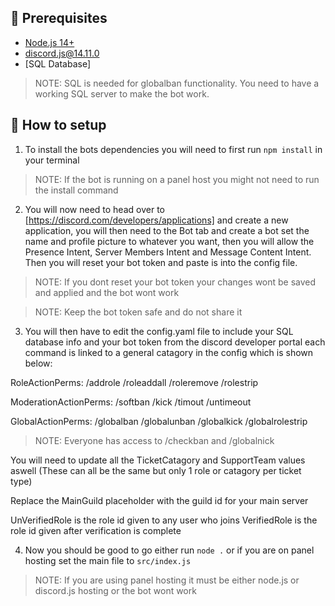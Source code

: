 ## 🚧 Prerequisites

- [Node.js 14+](https://nodejs.org/en/download/)
- [discord.js@14.11.0](https://www.npmjs.com/package/discord.js/v/14.11.0)
- [SQL Database]

> NOTE: SQL is needed for globalban functionality. You need to have a working SQL server to make the bot work.

## 📝 How to setup

1. To install the bots dependencies you will need to first run ``npm install`` in your terminal

> NOTE: If the bot is running on a panel host you might not need to run the install command

2. You will now need to head over to [https://discord.com/developers/applications] and create a new application, you will then need to the Bot tab and create a bot set the name and profile picture to whatever you want, then you will allow the Presence Intent, Server Members Intent and Message Content Intent. Then you will reset your bot token and paste is into the config file.

> NOTE: If you dont reset your bot token your changes wont be saved and applied and the bot wont work

> NOTE: Keep the bot token safe and do not share it

3. You will then have to edit the config.yaml file to include your SQL database info and your bot token from the discord developer portal each command is linked to a general catagory in the config which is shown below:

RoleActionPerms:
  /addrole
  /roleaddall
  /roleremove
  /rolestrip

ModerationActionPerms:
  /softban
  /kick
  /timout
  /untimeout

GlobalActionPerms:
  /globalban
  /globalunban
  /globalkick
  /globalrolestrip

> NOTE: Everyone has access to /checkban and /globalnick

You will need to update all the TicketCatagory and SupportTeam values aswell (These can all be the same but only 1 role or catagory per ticket type)

Replace the MainGuild placeholder with the guild id for your main server

UnVerifiedRole is the role id given to any user who joins
VerifiedRole is the role id given after verification is complete


4. Now you should be good to go either run ``node .`` or if you are on panel hosting set the main file to ``src/index.js``

> NOTE: If you are using panel hosting it must be either node.js or discord.js hosting or the bot wont work